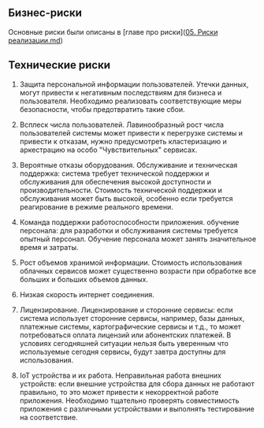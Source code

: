 
## Бизнес-риски
Основные риски были описаны в [главе про риски]([05. Риски реализации.md](https://github.com/AlekSidler/FitMixKeeper/blob/main/05.%20%D0%A0%D0%B8%D1%81%D0%BA%D0%B8%20%D1%80%D0%B5%D0%B0%D0%BB%D0%B8%D0%B7%D0%B0%D1%86%D0%B8%D0%B8.md))

## Технические риски

1. Защита персональной информации пользователей.
Утечки данных, могут привести к негативным последствиям для бизнеса и пользователя. Необходимо реализовать соответствующие меры безопасности, чтобы предотвратить такие сбои.

2. Всплеск числа пользователей.
Лавинообразный рост числа пользователей системы может привести к перегрузке системы и привести к отказам, нужно предусмотреть кластеризацию и аркестрацию на особо "Чувствительных" сервисах.

3. Вероятные отказы оборудования.
Обслуживание и техническая поддержка: система требует технической поддержки и обслуживания для обеспечения высокой доступности и производительности. Стоимость технической поддержки и обслуживания может быть высокой, особенно если требуется реагирование в режиме реального времени.

4. Команда поддержки работоспособности приложения.
обучение персонала: для разработки и обслуживания системы требуется опытный персонал. Обучение персонала может занять значительное время и затраты.

5. Рост объемов хранимой информации.
Стоимость использования облачных сервисов может существенно возрасти при обработке все больших и больших объемов данных.

6. Низкая скорость интернет соединения.

7. Лицензирование.
Лицензирование и сторонние сервисы: если система использует сторонние сервисы, например, базы данных, платежные системы, картографические сервисы и т.д., то может потребоваться оплата лицензий или абонентских платежей. В условиях сегодняшней ситуации нельзя быть уверенным что используемые сегодня сервисы, будут завтра доступны для использования.

8. IoT устройства и их работа.
Неправильная работа внешних устройств: если внешние устройства для сбора данных не работают правильно, то это может привести к некорректной работе приложения. Необходимо тщательно проверять совместимость приложения с различными устройствами и выполнять тестирование на соответствие.
